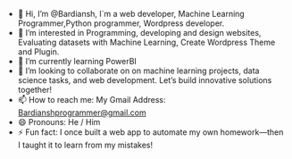 - 👋 Hi, I’m @Bardiansh, I`m a web developer, Machine Learning Programmer,Python programmer, Wordpress developer.
- 👀 I’m interested in Programming, developing and design websites, Evaluating datasets with Machine Learning, Create Wordpress Theme and Plugin.
- 🌱 I’m currently learning PowerBI
- 💞️ I’m looking to collaborate on on machine learning projects, data science tasks, and web development. Let’s build innovative solutions together!
- 📫 How to reach me: My Gmail Address: Bardianshprogrammer@gmail.com
- 😄 Pronouns: He / Him
- ⚡ Fun fact: I once built a web app to automate my own homework—then I taught it to learn from my mistakes!

<!---
Bardiansh/Bardiansh is a ✨ special ✨ repository because its `README.md` (this file) appears on your GitHub profile.
You can click the Preview link to take a look at your changes.
--->
